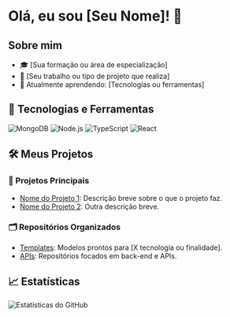 # Olá, eu sou [Seu Nome]! 👋

## Sobre mim
- 🎓 [Sua formação ou área de especialização]
- 💼 [Seu trabalho ou tipo de projeto que realiza]
- 🌱 Atualmente aprendendo: [Tecnologias ou ferramentas]

## 🚀 Tecnologias e Ferramentas
![MongoDB](https://img.shields.io/badge/MongoDB-47A248?style=for-the-badge&logo=mongodb&logoColor=white)
![Node.js](https://img.shields.io/badge/Node.js-339933?style=for-the-badge&logo=nodedotjs&logoColor=white)
![TypeScript](https://img.shields.io/badge/TypeScript-3178C6?style=for-the-badge&logo=typescript&logoColor=white)
![React](https://img.shields.io/badge/React-61DAFB?style=for-the-badge&logo=react&logoColor=white)

## 🛠️ Meus Projetos
### 📌 Projetos Principais
- [Nome do Projeto 1](https://github.com/username/repo1): Descrição breve sobre o que o projeto faz.
- [Nome do Projeto 2](https://github.com/username/repo2): Outra descrição breve.

### 🗂️ Repositórios Organizados
- [Templates](https://github.com/username?tab=repositories&q=template): Modelos prontos para [X tecnologia ou finalidade].
- [APIs](https://github.com/username?tab=repositories&q=api): Repositórios focados em back-end e APIs.

## 📈 Estatísticas
![Estatísticas do GitHub](https://github-readme-stats.vercel.app/api?username=username&show_icons=true&theme=radical)

